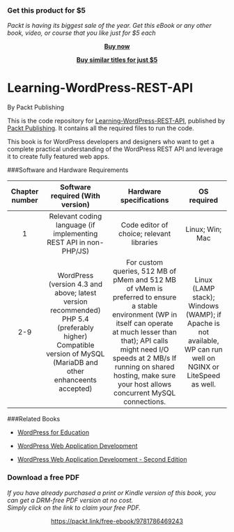 
### Get this product for $5

<i>Packt is having its biggest sale of the year. Get this eBook or any other book, video, or course that you like just for $5 each</i>


<b><p align='center'>[Buy now](https://packt.link/9781786469243)</p></b>


<b><p align='center'>[Buy similar titles for just $5](https://subscription.packtpub.com/search)</p></b>


# Learning-WordPress-REST-API
By Packt Publishing

This is the code repository for [Learning-WordPress-REST-API](https://www.packtpub.com/web-development/learning-wordpress-rest-api?utm_source=github&utm_medium=repository&utm_campaign=9781786469243), published by [Packt Publishing](https://www.packtpub.com/). It contains all the required files to run the code.

This book is for WordPress developers and designers who want to get a complete practical understanding of the WordPress REST API and leverage it to create fully featured web apps.


###Software and Hardware Requirements

| Chapter number | Software required (With version) | Hardware specifications | OS required |
|:--------------:|:--------------------------------:|:-----------------------:|:-----------:|
| 1 | Relevant coding language (if implementing REST API in non-PHP/JS) | Code editor of choice; relevant libraries | Linux; Win; Mac |
| 2-9 | WordPress (version 4.3 and above; latest version recommended) PHP 5.4 (preferably higher) Compatible version of MySQL (MariaDB and other enhanceents accepted) | For custom queries, 512 MB of pMem and 512 MB of vMem is preferred to ensure a stable environment (WP in itself can operate at much lesser than that); API calls might need I/O speeds at 2 MB/s If running on shared hosting, make sure your host allows concurrent MySQL connections. | Linux (LAMP stack); Windows (WAMP); if Apache is not available, WP can run well on NGINX or LiteSpeed as well. |

###Related Books

* [WordPress for Education](https://www.packtpub.com/web-development/wordpress-education?utm_source=github&utm_medium=repository&utm_campaign=9781849518208)

* [WordPress Web Application Development](https://www.packtpub.com/web-development/wordpress-web-application-development?utm_source=github&utm_medium=repository&utm_campaign=9781783280759)

* [WordPress Web Application Development - Second Edition](https://www.packtpub.com/application-development/wordpress-web-application-development-second-edition?utm_source=github&utm_medium=repository&utm_campaign=9781782174394)
### Download a free PDF

 <i>If you have already purchased a print or Kindle version of this book, you can get a DRM-free PDF version at no cost.<br>Simply click on the link to claim your free PDF.</i>
<p align="center"> <a href="https://packt.link/free-ebook/9781786469243">https://packt.link/free-ebook/9781786469243 </a> </p>